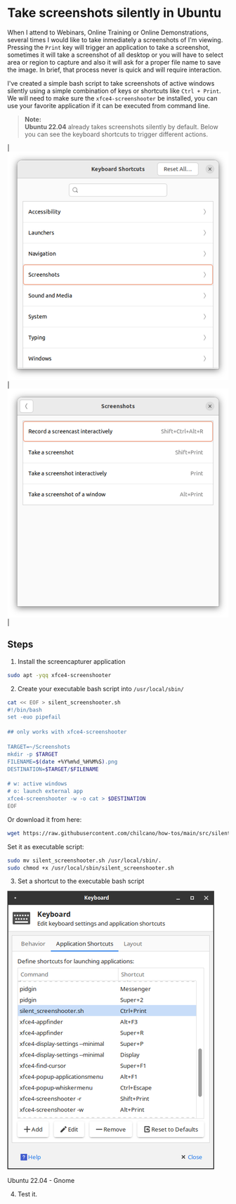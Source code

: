 # Take screenshots silently in Ubuntu

When I attend to Webinars, Online Training or Online Demonstrations, several times I would like to take inmediately a screenshots of I'm viewing. Pressing the `Print` key will trigger an application to take a screenshot, sometimes it will take a screenshot of all desktop or you will have to select area or region to capture and also it will ask for a proper file name to save the image. In brief, that process never is quick and will require interaction.

I've created a simple bash script to take screenshots of active windows silently using a simple combination of keys or shortcuts like `Ctrl + Print`. We will need to make sure the `xfce4-screenshooter` be installed, you can use your favorite application if it can be executed from command line.

> __Note:__  
> __Ubuntu 22.04__ already takes screenshots silently by default. Below you can see the keyboard shortcuts to trigger different actions.


| ![](img/ubuntu-22.04-keyboard-shortcuts-1.png) | ![](img/ubuntu-22.04-keyboard-shortcuts-2.png) |


## Steps

1. Install the screencapturer application

```sh
sudo apt -yqq xfce4-screenshooter
```

2. Create your executable bash script into `/usr/local/sbin/`

```sh
cat << EOF > silent_screenshooter.sh
#!/bin/bash
set -euo pipefail

## only works with xfce4-screenshooter

TARGET=~/Screenshots
mkdir -p $TARGET
FILENAME=$(date +%Y%m%d_%H%M%S).png
DESTINATION=$TARGET/$FILENAME

# w: active windows
# o: launch external app
xfce4-screenshooter -w -o cat > $DESTINATION  
EOF
```
Or download it from here: 
```sh
wget https://raw.githubusercontent.com/chilcano/how-tos/main/src/silent_screenshooter.sh
```
Set it as executable script:
```sh
sudo mv silent_screenshooter.sh /usr/local/sbin/.
sudo chmod +x /usr/local/sbin/silent_screenshooter.sh
```

3. Set a shortcut to the executable bash script

![](img/silent_screenshooter_set_shortcut.png)

Ubuntu 22.04 - Gnome

4. Test it.